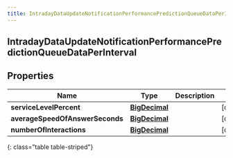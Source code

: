 ```yaml
---
title: IntradayDataUpdateNotificationPerformancePredictionQueueDataPerInterval
---
```

## IntradayDataUpdateNotificationPerformancePredictionQueueDataPerInterval


## Properties

| Name | Type | Description | Notes |
| ------------ | ------------- | ------------- | ------------- |
| **serviceLevelPercent** | [**BigDecimal**](BigDecimal.html) |  |  [optional] |
| **averageSpeedOfAnswerSeconds** | [**BigDecimal**](BigDecimal.html) |  |  [optional] |
| **numberOfInteractions** | [**BigDecimal**](BigDecimal.html) |  |  [optional] |
{: class="table table-striped"}



